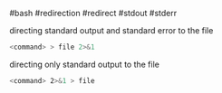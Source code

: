 #bash
#redirection
#redirect
#stdout
#stderr

directing standard output and standard error to the file
```bash
<command> > file 2>&1
```

directing only standard output to the file
```bash
<command> 2>&1 > file
```
